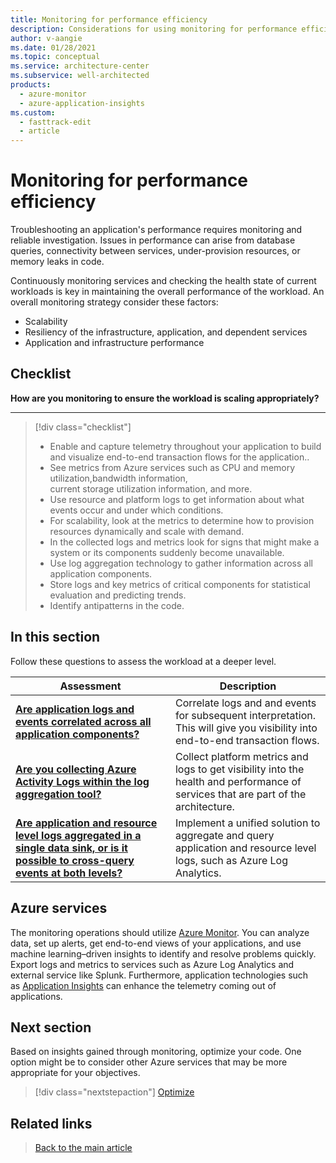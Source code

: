```yaml
---
title: Monitoring for performance efficiency
description: Considerations for using monitoring for performance efficiency
author: v-aangie
ms.date: 01/28/2021
ms.topic: conceptual
ms.service: architecture-center
ms.subservice: well-architected
products:
  - azure-monitor
  - azure-application-insights
ms.custom:
  - fasttrack-edit
  - article
---
```


# Monitoring for performance efficiency
Troubleshooting an application's performance requires monitoring and reliable investigation. Issues in performance can arise from database queries, connectivity between services, under-provision resources, or memory leaks in code.

Continuously monitoring services​ and checking the health state of current workloads is key in maintaining the overall performance of the workload. An overall monitoring strategy consider these factors:
- Scalability
- Resiliency of the infrastructure, application, and dependent services
- Application and infrastructure performance

## Checklist
**How are you monitoring to ensure the workload is scaling appropriately?**
***
> [!div class="checklist"]
> - Enable and capture telemetry throughout your application to build and visualize end-to-end transaction flows for the application..
> - See metrics from Azure services such as CPU and memory utilization,bandwidth information, current storage utilization information, and more.
> - Use resource and platform logs to get information about what events occur and under which conditions. 
> - For scalability, look at the metrics to determine how to provision resources dynamically and scale with demand.
> - In the collected logs and metrics look for signs that might make a system or its components suddenly become unavailable. 
> - Use log aggregation technology to gather information across all application components.
> - Store logs and key metrics of critical components for statistical evaluation and predicting trends.
> - Identify antipatterns in the code.


## In this section

Follow these questions to assess the workload at a deeper level.

|Assessment|Description|
|---|---|
|[**Are application logs and events correlated across all application components?**](monitor-application.md)|Correlate logs and and events for subsequent interpretation. This will give you visibility into end-to-end transaction flows.|
|[**Are you collecting Azure Activity Logs within the log aggregation tool?**](monitor-infrastructure.md)|Collect platform metrics and logs to get visibility into the health and performance of services that are part of the architecture.|
|[**Are application and resource level logs aggregated in a single data sink, or is it possible to cross-query events at both levels?**]((monitor-analyze.md))|Implement a unified solution to aggregate and query application and resource level logs, such as Azure Log Analytics.|

## Azure services

The monitoring operations should utilize [Azure Monitor](https://azure.microsoft.com/services/monitor/). You can analyze data, set up alerts, get end-to-end views of your applications, and use machine learning–driven insights to identify and resolve problems quickly. Export logs and metrics to services such as Azure Log Analytics and external service like Splunk. Furthermore, application technologies such as [Application Insights](/azure/azure-monitor/app/app-insights-overview) can enhance the telemetry coming out of applications.

## Next section

Based on insights gained through monitoring, optimize your code. One option might be to consider other Azure services that may be more appropriate for your objectives.  

> [!div class="nextstepaction"] 
> [Optimize](optimize.md)

## Related links
> [Back to the main article](overview.md)
  






